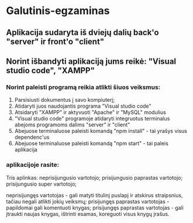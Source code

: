 # Galutinis-egzaminas

## Aplikacija sudaryta iš dviejų dalių back'o "server" ir front'o "client"


## Norint išbandyti aplikaciją jums reikė: "Visual studio code", "XAMPP"

### Norint paleisti programą reikia atlikti šiuos veiksmus:
1. Parsisiusti dokumentus į savo kompiuterį;
2. Atidaryti juos naudojantis programa "Visual studio code"
3. Atsidaryti "XAMPP" ir aktyvuoti "Apache" ir "MySQL" modulius
4. "Visual studio code" programoje atidaryti integruotus terminalus abejoms programoms dalims "server" ir "client"
5. Abejuose terminaluose paleisti komandą "npm install" - tai yrašys visus dependenc'us
6. Abejuose terminaluose paleisti komandą "npm start" - tai paleis aplikacija 


### aplikacijoje rasite:
Tris aplinkas:
neprisijungusio vartotojo;
prisijungusio paprastas vartotojo;
prisijungusio super vartotojo;

neprisijungęs vartotojas - gali matyti titulinį puslapį ir atskirus straipsnius, tačiau negali atlikti jokių veiksmų;
prisijungęs paprastas vartotojas - papildomai gali komentuoti knygas;
prisijungęs paprastas vartotojas - gali įtraukti naujas knygas, ištrinti esamas, koreguoti visus knygų įrašus.

